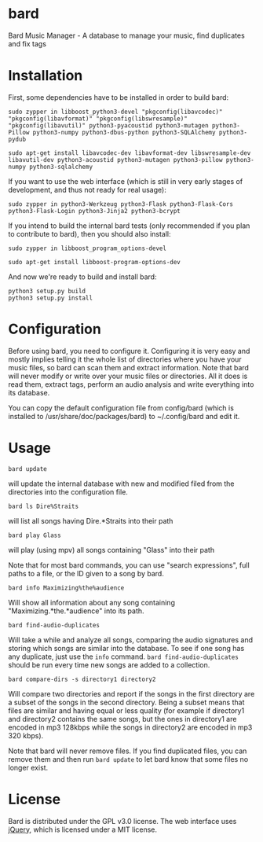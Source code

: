 # bard
Bard Music Manager - A database to manage your music, find duplicates and fix tags

# Installation

First, some dependencies have to be installed in order to build bard:

```
sudo zypper in libboost_python3-devel "pkgconfig(libavcodec)" "pkgconfig(libavformat)" "pkgconfig(libswresample)" "pkgconfig(libavutil)" python3-pyacoustid python3-mutagen python3-Pillow python3-numpy python3-dbus-python python3-SQLAlchemy python3-pydub
```

```
sudo apt-get install libavcodec-dev libavformat-dev libswresample-dev libavutil-dev python3-acoustid python3-mutagen python3-pillow python3-numpy python3-sqlalchemy
```

If you want to use the web interface (which is still in very early stages of development, and thus not ready for real usage):

```
sudo zypper in python3-Werkzeug python3-Flask python3-Flask-Cors python3-Flask-Login python3-Jinja2 python3-bcrypt
```

If you intend to build the internal bard tests (only recommended if you plan to contribute to bard), then you should also install:

```
sudo zypper in libboost_program_options-devel
```

```
sudo apt-get install libboost-program-options-dev
```

And now we're ready to build and install bard:

```
python3 setup.py build
python3 setup.py install
```

# Configuration

Before using bard, you need to configure it. Configuring it is very easy and mostly implies
telling it the whole list of directories where you have your music files, so bard can scan
them and extract information. Note that bard will never modify or write over your music files
or directories. All it does is read them, extract tags, perform an audio analysis and write
everything into its database.

You can copy the default configuration file from config/bard (which is installed to
/usr/share/doc/packages/bard) to ~/.config/bard and edit it.

# Usage

```bard update```

will update the internal database with new and modified filed from the directories into the configuration file.

```bard ls Dire%Straits```

will list all songs having Dire.*Straits into their path

```bard play Glass```

will play (using mpv) all songs containing "Glass" into their path

Note that for most bard commands, you can use "search expressions", full paths to a file, or the ID given to a song by bard.

```bard info Maximizing%the%audience```

Will show all information about any song containing "Maximizing.*the.*audience" into its path.

```bard find-audio-duplicates```

Will take a while and analyze all songs, comparing the audio signatures and storing which songs are similar into the database.
To see if one song has any duplicate, just use the ```info``` command. ```bard find-audio-duplicates``` should be run
every time new songs are added to a collection.

```bard compare-dirs -s directory1 directory2```

Will compare two directories and report if the songs in the first directory are a subset of the songs in the second directory.
Being a subset means that files are similar and having equal or less quality (for example if directory1 and directory2 contains
the same songs, but the ones in directory1 are encoded in mp3 128kbps while the songs in directory2 are encoded in mp3 320 kbps).

Note that bard will never remove files. If you find duplicated files, you can remove them and then run ```bard update``` to
let bard know that some files no longer exist.


# License

Bard is distributed under the GPL v3.0 license.
The web interface uses [jQuery](https://jquery.org/), which is licensed under a MIT license.
